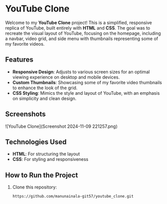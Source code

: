 # YouTube Clone

Welcome to my **YouTube Clone** project! This is a simplified, responsive replica of YouTube, built entirely with **HTML** and **CSS**. The goal was to recreate the visual layout of YouTube, focusing on the homepage, including a navbar, video grid, and side menu with thumbnails representing some of my favorite videos.

## Features

- **Responsive Design**: Adjusts to various screen sizes for an optimal viewing experience on desktop and mobile devices.
- **Custom Thumbnails**: Showcasing some of my favorite video thumbnails to enhance the look of the grid.
- **CSS Styling**: Mimics the style and layout of YouTube, with an emphasis on simplicity and clean design.

## Screenshots

![YouTube Clone](Screenshot 2024-11-09 221257.png)

## Technologies Used

- **HTML**: For structuring the layout
- **CSS**: For styling and responsiveness

## How to Run the Project

1. Clone this repository:
   ```bash
   https://github.com/manunainala-git57/youtube_clone.git
